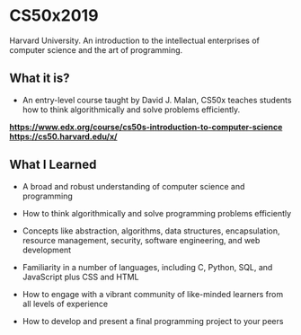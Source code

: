 # CS50x2019  
Harvard University. An introduction to the intellectual enterprises of computer science and the art of programming.

## What it is?  
* An entry-level course taught by David J. Malan, CS50x teaches students how to think algorithmically and solve problems efficiently.  

__https://www.edx.org/course/cs50s-introduction-to-computer-science__
__https://cs50.harvard.edu/x/__

## What I Learned

* A broad and robust understanding of computer science and programming

* How to think algorithmically and solve programming problems efficiently

* Concepts like abstraction, algorithms, data structures, encapsulation, resource management, security, software engineering, and web development

* Familiarity in a number of languages, including C, Python, SQL, and JavaScript plus CSS and HTML

* How to engage with a vibrant community of like-minded learners from all levels of experience

* How to develop and present a final programming project to your peers

